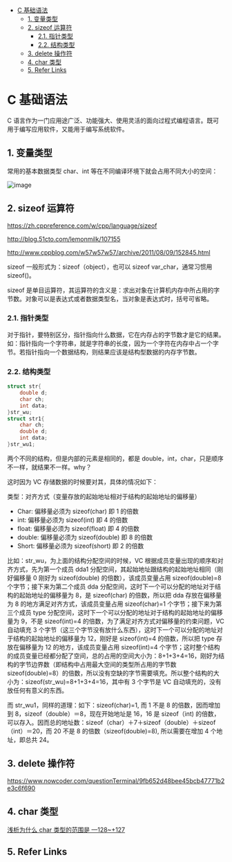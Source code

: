 - [C 基础语法](#c-基础语法)
  - [1. 变量类型](#1-变量类型)
  - [2. sizeof 运算符](#2-sizeof-运算符)
    - [2.1. 指针类型](#21-指针类型)
    - [2.2. 结构类型](#22-结构类型)
  - [3. delete 操作符](#3-delete-操作符)
  - [4. char 类型](#4-char-类型)
  - [5. Refer Links](#5-refer-links)

# C 基础语法

C 语言作为一门应用途广泛、功能强大、使用灵活的面向过程式编程语言。既可用于编写应用软件，又能用于编写系统软件。

## 1. 变量类型

常用的基本数据类型 char、int 等在不同编译环境下就会占用不同大小的空间：

![image](http://img.cdn.firejq.com/jpg/2018/8/8/3f940c68f3b0ab91173e18626d0bb2f5.jpg)

## 2. sizeof 运算符

https://zh.cppreference.com/w/cpp/language/sizeof

http://blog.51cto.com/lemonmilk/107155

http://www.cppblog.com/w57w57w57/archive/2011/08/09/152845.html

sizeof 一般形式为：sizeof（object），也可以 sizeof var_char，通常习惯用 sizeof()。

sizeof 是单目运算符，其运算符的含义是：求出对象在计算机内存中所占用的字节数。对象可以是表达式或者数据类型名，当对象是表达式时，括号可省略。

### 2.1. 指针类型

对于指针，要特别区分，指针指向什么数据，它在内存占的字节数才是它的结果。如：指针指向一个字符串，就是字符串的长度，因为一个字符在内存中占一个字节。若指针指向一个数据结构，则结果应该是结构型数据的内存字节数。

### 2.2. 结构类型

```c
struct str{
    double d;
    char ch;
    int data;
}str_wu;
struct str1{
    char ch;
    double d;
    int data;
}str_wu1;
```

两个不同的结构，但是内部的元素是相同的，都是 double，int，char，只是顺序不一样，就结果不一样。why？

这时因为 VC 存储数据的时候要对其，具体的情况如下：

类型：对齐方式（变量存放的起始地址相对于结构的起始地址的偏移量）
- Char: 偏移量必须为 sizeof(char) 即 1 的倍数
- int: 偏移量必须为 sizeof(int) 即 4 的倍数
- float: 偏移量必须为 sizeof(float) 即 4 的倍数
- double: 偏移量必须为 sizeof(double) 即 8 的倍数
- Short: 偏移量必须为 sizeof(short) 即 2 的倍数

比如：str_wu，为上面的结构分配空间的时候，VC 根据成员变量出现的顺序和对齐方式，先为第一个成员 dda1 分配空间，其起始地址跟结构的起始地址相同（刚好偏移量 0 刚好为 sizeof(double) 的倍数），该成员变量占用 sizeof(double)=8 个字节；接下来为第二个成员 dda 分配空间，这时下一个可以分配的地址对于结构的起始地址的偏移量为 8，是 sizeof(char) 的倍数，所以把 dda 存放在偏移量为 8 的地方满足对齐方式，该成员变量占用 sizeof(char)=1 个字节；接下来为第三个成员 type 分配空间，这时下一个可以分配的地址对于结构的起始地址的偏移量为 9，不是 sizeof(int)=4 的倍数，为了满足对齐方式对偏移量的约束问题，VC 自动填充 3 个字节（这三个字节没有放什么东西），这时下一个可以分配的地址对于结构的起始地址的偏移量为 12，刚好是 sizeof(int)=4 的倍数，所以把 type 存放在偏移量为 12 的地方，该成员变量占用 sizeof(int)=4 个字节；这时整个结构的成员变量已经都分配了空间，总的占用的空间大小为：8+1+3+4=16，刚好为结构的字节边界数（即结构中占用最大空间的类型所占用的字节数 sizeof(double)=8）的倍数，所以没有空缺的字节需要填充。所以整个结构的大小为：sizeof(str_wu)=8+1+3+4=16，其中有 3 个字节是 VC 自动填充的，没有放任何有意义的东西。

而 str_wu1，同样的道理：如下：sizeof(char)=1, 而 1 不是 8 的倍数，因而增加到 8，sizeof（double）＝8，现在开始地址是 16，16 是 sizeof（int) 的倍数，可以存入。因而总的地址数：sizeof（char）＋7＋sizeof（double）＋sizeof（int）＝20，而 20 不是 8 的倍数（sizeof(double)=8), 所以需要在增加 4 个地址，即总共 24。

## 3. delete 操作符

https://www.nowcoder.com/questionTerminal/9fb652d48bee45bcb47771b2e3c6f690

## 4. char 类型

[浅析为什么 char 类型的范围是 —128~+127](https://blog.csdn.net/daiyutage/article/details/8575248)

## 5. Refer Links